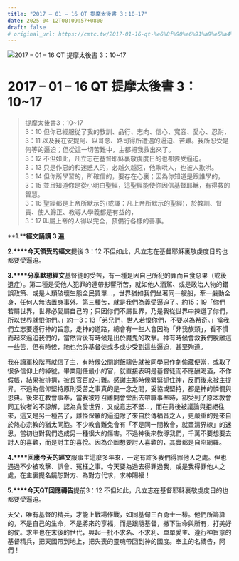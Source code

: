 ```yaml
---
title: "2017 – 01 – 16 QT 提摩太後書 3：10~17"
date: 2025-04-12T00:09:57+0800
draft: false
# original_url: https://cmtc.tw/2017-01-16-qt-%e6%8f%90%e6%91%a9%e5%a4%aa%e5%be%8c%e6%9b%b83%ef%bc%9a1017
---
```


![2017 – 01 – 16 QT 提摩太後書 3：10\~17](/images/qt.jpg   "2017 – 01 – 16 QT 提摩太後書 3：10\~17")

# 2017 – 01 – 16 QT 提摩太後書 3：10\~17

> 提摩太後書3：10\~17  
> 3：10 但你已經服從了我的教訓、品行、志向、信心、寬容、愛心、忍耐，  
> 3：11 以及我在安提阿、以哥念、路司得所遭遇的逼迫、苦難。我所忍受是何等的逼迫；但從這一切苦難中，主都把我救出來了。  
> 3：12 不但如此，凡立志在基督耶穌裏敬虔度日的也都要受逼迫。  
> 3：13 只是作惡的和迷惑人的，必越久越惡，他欺哄人，也被人欺哄。  
> 3：14 但你所學習的，所確信的，要存在心裏；因為你知道是跟誰學的，  
> 3：15 並且知道你是從小明白聖經，這聖經能使你因信基督耶穌，有得救的智慧。  
> 3：16 聖經都是上帝所默示的(或譯：凡上帝所默示的聖經)，於教訓、督責、使人歸正、教導人學義都是有益的，  
> 3：17 叫屬上帝的人得以完全，預備行各樣的善事。

**1.****經文誦讀 3 遍**

**2.****今天領受的經文**提後 3：12 不但如此，凡立志在基督耶穌裏敬虔度日的也都要受逼迫。

**3.****分享默想經文**基督徒的受苦，有一種是因自己所犯的罪而自食惡果（或後遺症）。第二種是受他人犯罪的連帶影響所苦，就如他人酒駕、或是政治人物的錯誤政策、或是人類破壞生態全民買單…，世界猶如我們坐著同一艘船，牽一髮動全身，任何人無法置身事外。第三種苦，就是我們為義受逼迫了。約15：19「你們若屬世界，世界必愛屬自己的；只因你們不屬世界，乃是我從世界中揀選了你們，所以世界就恨你們。」約一3：13「弟兄們，世人若恨你們，不要以為希奇。」當我們立志要遵行神的旨意，走神的道路，總會有一些人會因為「非我族類」，看不慣而起來逼迫我們的，當然背後有時候是出於魔鬼的攻擊。神有時候會救我們脫離這一些苦，但有時候，祂也允許基督徒或多或少受到這些逼迫，甚至殉道。

我在讀軍校階再就信了主，有時候公開謝飯禱告就被同學惡作劇偷藏便當，或取了很多信仰上的綽號。畢業剛任最小的官，就直接表明是基督徒而不應酬喝酒，不作假帳，結果被排擠，被長官百般刁難。感謝主那時候緊緊抓住神，反而後來被主提昇。不過為信仰堅持原則受苦之事真的是一念之間，妥協或堅持，都是神的憐憫與恩典。後來在教會事奉，當我被呼召離開會堂出去帶職事奉時，卻受到了原本教會同工牧者的不諒解，認為貪愛世界，又或意志不堅…，而在背後被議論與拒絕往來，這又是另一種苦了，難怪保羅的逼迫除了來自於傳福音之人，更嚴重的是來自於熱心宗教的猶太同胞。不少教會難免會有「不是同一間教會，就畫清界線」的迷思，當初也對我們造成另一種很大的傷害。不過神後來教導我們，千萬不要想要去討人的喜歡，而是討主的喜悅。因為企圖想要討人喜歡的，其實都是自陷網羅。

**4.****回應今天的經文**服事主這麼多年來，一定有許多我們得罪他人之處。但也遇過不少被攻擊、誤會、冤枉之事。今天要為過去得罪過我，或是我得罪他人之處，在主裏提名饒恕對方、為對方代求，求神賜福！

**5.****今天QT回應禱告**提前3：12 不但如此，凡立志在基督耶穌裏敬虔度日的也都要受逼迫。

天父，唯有基督的精兵，才能上戰場作戰，如同基甸三百勇士一樣。他們所籌算的，不是自己的生命，不是將來的享福，而是跟隨基督，撇下生命與所有，打美好的仗。求主也在末後的世代，興起一批不求名、不求利、單單愛主、遵行神旨意的基督精兵，把天國帶到地上，把失喪的靈魂帶回到神的國度。奉主的名禱告，阿們！